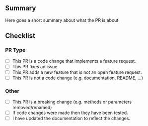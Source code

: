 ## Summary
Here goes a short summary about what the PR is about.

## Checklist
<!-- Put an "x" inside the braces to tick checkboxes, e.g. [X]. -->
### PR Type
<!-- If the PR closes an issue, mention the issue at the top of the PR with "Resolves #X". -->
- [ ] This PR is a code change that implements a feature request.
- [ ] This PR fixes an issue.
- [ ] This PR adds a new feature that is not an open feature request.
- [ ] This PR is not a code change (e.g. documentation, README, ...)
### Other
- [ ] This PR is a breaking change (e.g. methods or parameters removed/renamed)
- [ ] If code changes were made then they have been tested.
- [ ] I have updated the documentation to reflect the changes.
